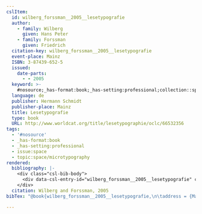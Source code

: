 ```yaml
---
cslItem:
  id: wilberg_forssman__2005__lesetypografie
  author:
    - family: Wilberg
      given: Hans Peter
    - family: Forssman
      given: Friedrich
  citation-key: wilberg_forssman__2005__lesetypografie
  event-place: Mainz
  ISBN: 3-87439-652-5
  issued:
    date-parts:
      - - 2005
  keyword: >-
    #nosource;_has-format:book;_has-setting:professional;collection::space::microtypography
  language: de
  publisher: Hermann Schmidt
  publisher-place: Mainz
  title: Lesetypografie
  type: book
  URL: http://www.worldcat.org/title/lesetypographie/oclc/66532356
tags:
  - '#nosource'
  - _has-format:book
  - _has-setting:professional
  - issue:space
  - topic:space/microtypography
rendered:
  bibliography: |-
    <div class="csl-bib-body">
      <div data-csl-entry-id="wilberg_forssman__2005__lesetypografie" class="csl-entry">Wilberg, H.P. and Forssman, F. 2005 <i>Lesetypografie</i>. Mainz: Hermann Schmidt. Available at: http://www.worldcat.org/title/lesetypographie/oclc/66532356.</div>
    </div>
  citation: Wilberg and Forssman, 2005
bibTex: "@book{wilberg_forssman__2005__lesetypografie,\n\taddress = {Mainz},\n\tauthor = {Wilberg, Hans Peter and Forssman, Friedrich},\n\tyear = {2005},\n\tpublisher = {Hermann Schmidt},\n\ttitle = {Lesetypografie},\n}\n\n"

---
```

